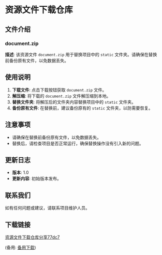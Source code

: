 # 资源文件下载仓库

## 文件介绍

### document.zip

**描述**: 该资源文件 `document.zip` 用于替换项目中的 `static` 文件夹。请确保在替换前备份原有文件，以免数据丢失。

## 使用说明

1. **下载文件**: 点击下载按钮获取 `document.zip` 文件。
2. **解压缩**: 将下载的 `document.zip` 文件解压缩到本地。
3. **替换文件夹**: 将解压后的文件夹内容替换项目中的 `static` 文件夹。
4. **备份原有文件**: 在替换前，建议备份原有的 `static` 文件夹，以防需要恢复。

## 注意事项

- 请确保在替换前备份原有文件，以免数据丢失。
- 替换后，请检查项目是否正常运行，确保替换操作没有引入新的问题。

## 更新日志

- **版本**: 1.0
- **更新内容**: 初始版本发布。

## 联系我们

如有任何问题或建议，请联系项目维护人员。

## 下载链接
[资源文件下载仓库分享77dc7]() 

(备用: [备用下载](https://pan.baidu.com/s/1HxQh1gAkvuG-5lYOzjek2Q?pwd=1234))
